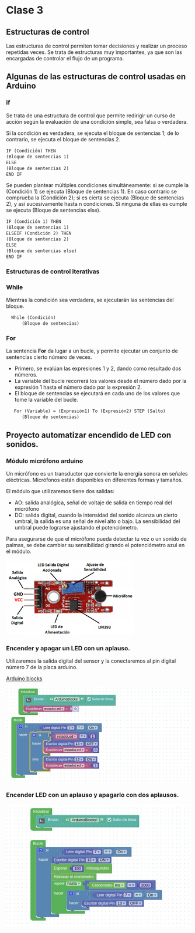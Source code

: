 # Clase 3

## Estructuras de control

Las estructuras de control permiten tomar decisiones y realizar un proceso repetidas veces. Se trata de estructuras muy importantes, ya que son las encargadas de controlar el flujo de un programa.

## Algunas de las estructuras de control usadas en Arduino

### if

Se trata de una estructura de control que permite redirigir un curso de acción según la evaluación de una condición simple, sea falsa o verdadera.

Si la condición es verdadera, se ejecuta el bloque de sentencias 1; de lo contrario, se ejecuta el bloque de sentencias 2.

```js{9}
IF (Condición) THEN
(Bloque de sentencias 1)
ELSE
(Bloque de sentencias 2)
END IF

```

Se pueden plantear múltiples condiciones simultáneamente: si se cumple la (Condición 1) se ejecuta (Bloque de sentencias 1). En caso contrario se comprueba la (Condición 2); si es cierta se ejecuta (Bloque de sentencias 2), y así sucesivamente hasta n condiciones. Si ninguna de ellas es cumple se ejecuta (Bloque de sentencias else).

```js{0}
IF (Condición 1) THEN
(Bloque de sentencias 1)
ELSEIF (Condición 2) THEN
(Bloque de sentencias 2)
ELSE
(Bloque de sentencias else)
END IF

```

### Estructuras de control iterativas

### While

Mientras la condición sea verdadera, se ejecutarán las sentencias del bloque.

```js{0}
  While (Condición)
      (Bloque de sentencias)

```

### For

La sentencia <b>For</b> da lugar a un bucle, y permite ejecutar un conjunto de sentencias cierto número de veces.

- Primero, se evalúan las expresiones 1 y 2, dando como resultado dos números.
- La variable del bucle recorrerá los valores desde el número dado por la expresión 1 hasta el número dado por la expresión 2.
- El bloque de sentencias se ejecutará en cada uno de los valores que tome la variable del bucle.

```js{0}
   For (Variable) = (Expresión1) To (Expresión2) STEP (Salto)
      (Bloque de sentencias)
```

## Proyecto automatizar encendido de LED con sonidos.

### Módulo micrófono arduino

Un micrófono es un transductor que convierte la energía sonora en señales eléctricas. Micrófonos están disponibles en diferentes formas y tamaños.

El módulo que utilizaremos tiene dos salidas:

- AO: salida analógica, señal de voltaje de salida en tiempo real del micrófono
- DO: salida digital, cuando la intensidad del sonido alcanza un cierto umbral, la salida es una señal de nivel alto o bajo. La sensibilidad del umbral puede lograrse ajustando el potenciómetro.

Para asegurarse de que el micrófono pueda detectar tu voz o un sonido de palmas, se debe cambiar su sensibilidad girando el potenciómetro azul en el módulo.

<img src="../../../assets/img/partes-microfono.png" alt="arduino 1 img" width="350"/>

### Encender y apagar un LED con un aplauso.

Utilizaremos la salida digital del sensor y la conectaremos al pin digital número 7 de la placa arduino.

[Arduino blocks](http://www.arduinoblocks.com/web/project/editordemo)

<img src="../../../assets/img/solucion1palma.jpeg" alt="arduino 1 img" width="750"/>

### Encender LED con un aplauso y apagarlo con dos aplausos.

<img src="../../../assets/img/solucion2palmas.jpeg" alt="arduino 1 img" width="750"/>
